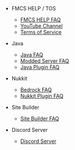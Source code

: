 - FMCS HELP / TOS

  - [FMCS HELP FAQ](en/README.md)
  - [YouTube Channel](en/youtube-channel.md)
  - [Terms of Service](en/tos.md)

- Java

  - [Java FAQ](en/java-faq.md)
  - [Modded Server FAQ](en/modded-server-faq.md)
  - [Java Plugin FAQ](en/java-plugin-faq.md)

- Nukkit

  - [Bedrock FAQ](en/bedrock-faq.md)
  - [Nukkit Plugin FAQ](en/nukkit-plugin-faq.md)

- Site Builder

  - [Site Builder FAQ](en/site-builder-faq.md)

- Discord Server

  - [Discord Server](en/discord-server.md)
